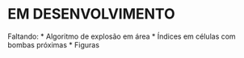 # EM DESENVOLVIMENTO

Faltando:
	* Algoritmo de explosão em área
	* Índices em células com bombas próximas
	* Figuras
